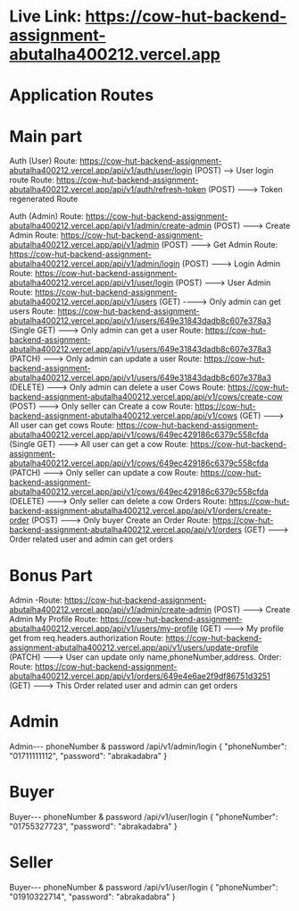 # Live Link: https://cow-hut-backend-assignment-abutalha400212.vercel.app

# Application Routes

# Main part

Auth (User)
Route: https://cow-hut-backend-assignment-abutalha400212.vercel.app/api/v1/auth/user/login (POST)
--> User login route
Route: https://cow-hut-backend-assignment-abutalha400212.vercel.app/api/v1/auth/refresh-token (POST)
---> Token regenerated Route

Auth (Admin)
Route: https://cow-hut-backend-assignment-abutalha400212.vercel.app/api/v1/admin/create-admin (POST)
---> Create Admin
Route: https://cow-hut-backend-assignment-abutalha400212.vercel.app/api/v1/admin (POST)
---> Get Admin
Route: https://cow-hut-backend-assignment-abutalha400212.vercel.app/api/v1/admin/login (POST)
---> Login Admin
Route: https://cow-hut-backend-assignment-abutalha400212.vercel.app/api/v1/user/login (POST)
---> User Admin
Route: https://cow-hut-backend-assignment-abutalha400212.vercel.app/api/v1/users (GET)
----> Only admin can get users
Route: https://cow-hut-backend-assignment-abutalha400212.vercel.app/api/v1/users/649e31843dadb8c607e378a3 (Single GET)
---> Only admin can get a user
Route: https://cow-hut-backend-assignment-abutalha400212.vercel.app/api/v1/users/649e31843dadb8c607e378a3 (PATCH)
---> Only admin can update a user
Route: https://cow-hut-backend-assignment-abutalha400212.vercel.app/api/v1/users/649e31843dadb8c607e378a3 (DELETE)
---> Only admin can delete a user
Cows
Route: https://cow-hut-backend-assignment-abutalha400212.vercel.app/api/v1/cows/create-cow (POST)
---> Only seller can Create a cow
Route: https://cow-hut-backend-assignment-abutalha400212.vercel.app/api/v1/cows (GET)
---> All user can get cows
Route: https://cow-hut-backend-assignment-abutalha400212.vercel.app/api/v1/cows/649ec429186c6379c558cfda (Single GET)
---> All user can get a cow
Route: https://cow-hut-backend-assignment-abutalha400212.vercel.app/api/v1/cows/649ec429186c6379c558cfda (PATCH)
---> Only seller can update a cow
Route: https://cow-hut-backend-assignment-abutalha400212.vercel.app/api/v1/cows/649ec429186c6379c558cfda (DELETE)
---> Only seller can delete a cow
Orders
Route: https://cow-hut-backend-assignment-abutalha400212.vercel.app/api/v1/orders/create-order (POST)
---> Only buyer Create an Order
Route: https://cow-hut-backend-assignment-abutalha400212.vercel.app/api/v1/orders (GET)
---> Order related user and admin can get orders

# Bonus Part

Admin
-Route: https://cow-hut-backend-assignment-abutalha400212.vercel.app/api/v1/admin/create-admin (POST)
---> Create Admin
My Profile
Route: https://cow-hut-backend-assignment-abutalha400212.vercel.app/api/v1/users/my-profile (GET)
---> My profile get from req.headers.authorization
Route: https://cow-hut-backend-assignment-abutalha400212.vercel.app/api/v1/users/update-profile (PATCH)
---> User can update only name,phoneNumber,address.
Order:
Route: https://cow-hut-backend-assignment-abutalha400212.vercel.app/api/v1/orders/649e4e6ae2f9df86751d3251 (GET)
---> This Order related user and admin can get orders

# Admin

Admin--- phoneNumber & password /api/v1/admin/login
{
"phoneNumber": "01711111112",
"password": "abrakadabra"
}

# Buyer

Buyer--- phoneNumber & password /api/v1/user/login
{
"phoneNumber": "01755327723",
"password": "abrakadabra"
}

# Seller

Buyer--- phoneNumber & password /api/v1/user/login
{
"phoneNumber": "01910322714",
"password": "abrakadabra"
}
